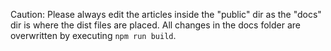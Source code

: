 Caution: Please always edit the articles inside the "public" dir as the "docs" dir is where the dist files are placed.
All changes in the docs folder are overwritten by executing `npm run build`.
